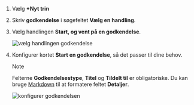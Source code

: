 1. Vælg **+Nyt trin**
1. Skriv **godkendelse** i søgefeltet **Vælg en handling**.
1. Vælg handlingen **Start, og vent på en godkendelse**.

    ![vælg handlingen godkendelse](media/modern-approvals/select-approvals.png)

1. Konfigurer kortet **Start en godkendelse**, så det passer til dine behov.

     >[!NOTE] 
     > Felterne **Godkendelsestype**, **Titel** og **Tildelt til** er obligatoriske.
     > Du kan bruge [Markdown](https://aka.ms/approvaldetails) til at formatere feltet **Detaljer**.
     > 
     >

    ![konfigurer godkendelsen](media/modern-approvals/provide-approval-config-info.png)

